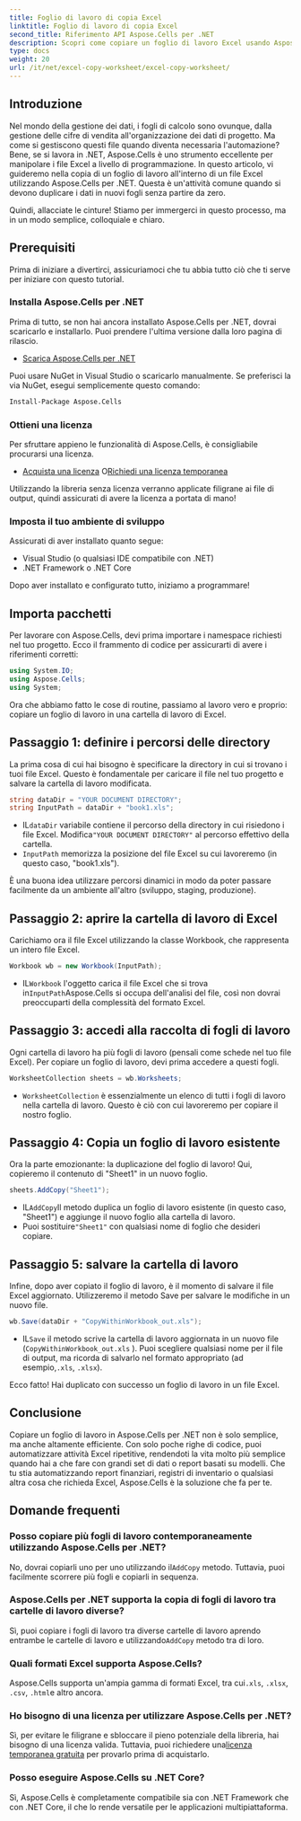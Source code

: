 ```yaml
---
title: Foglio di lavoro di copia Excel
linktitle: Foglio di lavoro di copia Excel
second_title: Riferimento API Aspose.Cells per .NET
description: Scopri come copiare un foglio di lavoro Excel usando Aspose.Cells per .NET con questa guida passo-passo facile da seguire. Ideale per gli sviluppatori .NET che desiderano automatizzare le attività di Excel.
type: docs
weight: 20
url: /it/net/excel-copy-worksheet/excel-copy-worksheet/
---
```

## Introduzione

Nel mondo della gestione dei dati, i fogli di calcolo sono ovunque, dalla gestione delle cifre di vendita all'organizzazione dei dati di progetto. Ma come si gestiscono questi file quando diventa necessaria l'automazione? Bene, se si lavora in .NET, Aspose.Cells è uno strumento eccellente per manipolare i file Excel a livello di programmazione. In questo articolo, vi guideremo nella copia di un foglio di lavoro all'interno di un file Excel utilizzando Aspose.Cells per .NET. Questa è un'attività comune quando si devono duplicare i dati in nuovi fogli senza partire da zero.

Quindi, allacciate le cinture! Stiamo per immergerci in questo processo, ma in un modo semplice, colloquiale e chiaro.

## Prerequisiti

Prima di iniziare a divertirci, assicuriamoci che tu abbia tutto ciò che ti serve per iniziare con questo tutorial.

### Installa Aspose.Cells per .NET
Prima di tutto, se non hai ancora installato Aspose.Cells per .NET, dovrai scaricarlo e installarlo. Puoi prendere l'ultima versione dalla loro pagina di rilascio.

- [Scarica Aspose.Cells per .NET](https://releases.aspose.com/cells/net/)

Puoi usare NuGet in Visual Studio o scaricarlo manualmente. Se preferisci la via NuGet, esegui semplicemente questo comando:

```bash
Install-Package Aspose.Cells
```

### Ottieni una licenza
Per sfruttare appieno le funzionalità di Aspose.Cells, è consigliabile procurarsi una licenza.

- [Acquista una licenza](https://purchase.aspose.com/buy) O[Richiedi una licenza temporanea](https://purchase.aspose.com/temporary-license/)

Utilizzando la libreria senza licenza verranno applicate filigrane ai file di output, quindi assicurati di avere la licenza a portata di mano!

### Imposta il tuo ambiente di sviluppo
Assicurati di aver installato quanto segue:
- Visual Studio (o qualsiasi IDE compatibile con .NET)
- .NET Framework o .NET Core

Dopo aver installato e configurato tutto, iniziamo a programmare!

## Importa pacchetti

Per lavorare con Aspose.Cells, devi prima importare i namespace richiesti nel tuo progetto. Ecco il frammento di codice per assicurarti di avere i riferimenti corretti:

```csharp
using System.IO;
using Aspose.Cells;
using System;
```

Ora che abbiamo fatto le cose di routine, passiamo al lavoro vero e proprio: copiare un foglio di lavoro in una cartella di lavoro di Excel.

## Passaggio 1: definire i percorsi delle directory
La prima cosa di cui hai bisogno è specificare la directory in cui si trovano i tuoi file Excel. Questo è fondamentale per caricare il file nel tuo progetto e salvare la cartella di lavoro modificata.

```csharp
string dataDir = "YOUR DOCUMENT DIRECTORY";
string InputPath = dataDir + "book1.xls";
```

-  IL`dataDir` variabile contiene il percorso della directory in cui risiedono i file Excel. Modifica`"YOUR DOCUMENT DIRECTORY"` al percorso effettivo della cartella.
- `InputPath` memorizza la posizione del file Excel su cui lavoreremo (in questo caso, "book1.xls").

È una buona idea utilizzare percorsi dinamici in modo da poter passare facilmente da un ambiente all'altro (sviluppo, staging, produzione).

## Passaggio 2: aprire la cartella di lavoro di Excel
Carichiamo ora il file Excel utilizzando la classe Workbook, che rappresenta un intero file Excel.

```csharp
Workbook wb = new Workbook(InputPath);
```

-  IL`Workbook` l'oggetto carica il file Excel che si trova in`InputPath`Aspose.Cells si occupa dell'analisi del file, così non dovrai preoccuparti della complessità del formato Excel.

## Passaggio 3: accedi alla raccolta di fogli di lavoro
Ogni cartella di lavoro ha più fogli di lavoro (pensali come schede nel tuo file Excel). Per copiare un foglio di lavoro, devi prima accedere a questi fogli.

```csharp
WorksheetCollection sheets = wb.Worksheets;
```

- `WorksheetCollection` è essenzialmente un elenco di tutti i fogli di lavoro nella cartella di lavoro. Questo è ciò con cui lavoreremo per copiare il nostro foglio.

## Passaggio 4: Copia un foglio di lavoro esistente
Ora la parte emozionante: la duplicazione del foglio di lavoro! Qui, copieremo il contenuto di "Sheet1" in un nuovo foglio.

```csharp
sheets.AddCopy("Sheet1");
```

-  IL`AddCopy`Il metodo duplica un foglio di lavoro esistente (in questo caso, "Sheet1") e aggiunge il nuovo foglio alla cartella di lavoro.
-  Puoi sostituire`"Sheet1"` con qualsiasi nome di foglio che desideri copiare.

## Passaggio 5: salvare la cartella di lavoro
Infine, dopo aver copiato il foglio di lavoro, è il momento di salvare il file Excel aggiornato. Utilizzeremo il metodo Save per salvare le modifiche in un nuovo file.

```csharp
wb.Save(dataDir + "CopyWithinWorkbook_out.xls");
```

-  IL`Save` il metodo scrive la cartella di lavoro aggiornata in un nuovo file (`CopyWithinWorkbook_out.xls` ). Puoi scegliere qualsiasi nome per il file di output, ma ricorda di salvarlo nel formato appropriato (ad esempio,`.xls`, `.xlsx`).

Ecco fatto! Hai duplicato con successo un foglio di lavoro in un file Excel.

## Conclusione

Copiare un foglio di lavoro in Aspose.Cells per .NET non è solo semplice, ma anche altamente efficiente. Con solo poche righe di codice, puoi automatizzare attività Excel ripetitive, rendendoti la vita molto più semplice quando hai a che fare con grandi set di dati o report basati su modelli. Che tu stia automatizzando report finanziari, registri di inventario o qualsiasi altra cosa che richieda Excel, Aspose.Cells è la soluzione che fa per te.

## Domande frequenti

### Posso copiare più fogli di lavoro contemporaneamente utilizzando Aspose.Cells per .NET?
 No, dovrai copiarli uno per uno utilizzando il`AddCopy` metodo. Tuttavia, puoi facilmente scorrere più fogli e copiarli in sequenza.

### Aspose.Cells per .NET supporta la copia di fogli di lavoro tra cartelle di lavoro diverse?
 Sì, puoi copiare i fogli di lavoro tra diverse cartelle di lavoro aprendo entrambe le cartelle di lavoro e utilizzando`AddCopy` metodo tra di loro.

### Quali formati Excel supporta Aspose.Cells?
 Aspose.Cells supporta un'ampia gamma di formati Excel, tra cui`.xls`, `.xlsx`, `.csv`, `.html`e altro ancora.

### Ho bisogno di una licenza per utilizzare Aspose.Cells per .NET?
 Sì, per evitare le filigrane e sbloccare il pieno potenziale della libreria, hai bisogno di una licenza valida. Tuttavia, puoi richiedere una[licenza temporanea gratuita](https://purchase.aspose.com/temporary-license) per provarlo prima di acquistarlo.

### Posso eseguire Aspose.Cells su .NET Core?
Sì, Aspose.Cells è completamente compatibile sia con .NET Framework che con .NET Core, il che lo rende versatile per le applicazioni multipiattaforma.